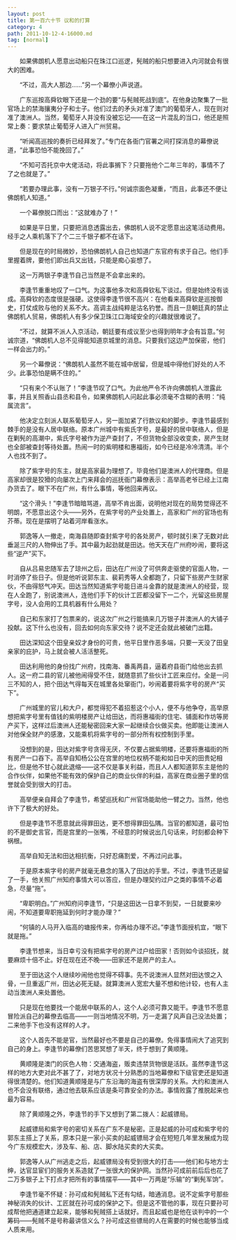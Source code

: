```yaml
---
layout: post
title: 第一百六十节 议和的打算
category: 4
path: 2011-10-12-4-16000.md
tag: [normal]
---
```


　　如果佛朗机人愿意出动船只在珠江口巡逻，髡贼的船只想要进入内河就会有很大的困难。

　　“不过，高大人那边……”另一个幕僚小声说道。

　　广东巡按高舜钦眼下还是一个劲的要“与髡贼死战到底”。在他身边聚集了一批官场上的禁海攘夷分子和士子。他们过去的矛头对准了澳门的葡萄牙人，现在则对准了澳洲人。当然，葡萄牙人并没有没被忘记——在这一片混乱的当口，他还是照常上奏：要求禁止葡萄牙人进入广州贸易。

　　“听闻高巡按的奏折已经拜发了。”专门在各衙门官署之间打探消息的幕僚说道，“此事恐怕不能挽回了。”

　　“不知可否托京中大佬活动，将此事搁下？只要拖他个二年三年的，事情不了了之也就是了。”

　　“若要办理此事，没有一万银子不行。”何诚宗面色凝重，“而且，此事还不便让佛朗机人知道。”

　　一个幕僚脱口而出：“这就难办了！”

　　如果是平日里，只要把消息透露出去，佛朗机人说不定愿意出这笔活动费用。经手之人乘机落下了个二三千银子都不在话下。

　　但是现在的时局微妙，恐怕佛朗机人自己也知道广东官府有求于自己。他们手里握着牌，要他们即出兵又出钱，只能是痴心妄想了。

　　这一万两银子李逢节自己当然是不会拿出来的。

　　李逢节重重地叹了一口气。为这事他多次和高舜钦私下谈过。但是始终没有谈成。高舜钦的态度很是强硬。这使得李逢节很不高兴：在他看来高舜钦是巡按御史，打仗成败与他的关系不大。高调主战纯粹是沽名钓誉。而且一旦朝廷真的禁止佛朗机人贸易，佛朗机人有多少保卫珠江口海域安全的兴趣就很难说了。

　　“不过，就算不派人入京活动，朝廷要有成议至少也得到明年才会有旨意。”何诚宗道，“佛朗机人总不见得能知道京城里的消息。只要我们这边严加保密，他们一样会出力的。”

　　另一个幕僚说：“佛朗机人虽然不能在城中居留，但是城中得他们好处的人不少。此事恐怕是瞒不住的。”

　　“只有来个不认账了！”李逢节叹了口气。为此他严令不许向佛朗机人泄露此事，并且关照香山县丞和县令，如果佛朗机人问起此事必须毫不含糊的表明：“纯属流言”。

　　他决定立刻派人联系葡萄牙人，另一面加紧了行款议和的脚步。李逢节最感到棘手的是没有人居中联络。原本广州城中有紫氏字号，是最好的居中联络人，但是在剿髡的高潮中，紫氏字号被作为逆产查封了，不但货物全部没收变卖，房产生财也全部被查封等待处置。热闹一时的紫明楼和惠福街，如今已经是冷冷清清。半个人也找不到了。

　　除了紫字号的东主，就是高家最为理想了。毕竟他们是澳洲人的代理商。但是高家却很是狡猾的向屡次上门来拜会的巡抚衙门幕僚表示：高举高老爷已经上江南办货去了。眼下不在广州，有什么事情，等他回来再议。

　　“这个滑头！”李逢节暗暗骂道，高举不肯出面，说明他对现在的局势觉得还不明朗，不愿意出这个头——另外，在紫字号的产业处置上，高家和广州的官场也有芥蒂。现在是摆明了站着河岸看涨水。

　　郭逸等人一撤走，南海县随即查封紫字号的各处房产，顿时就引来了无数对此垂涎三尺的人物伸出了手。其中最为起劲就是田达。他天天在广州府吵闹，要将这些“逆产”买下。

　　自从吕易忠随军去了琼州之后，田达在广州没了可供奔走驱使的官面人物，一时消停了些日子。但是他听说郭东主、裴莉秀等人全都跑了，只留下些房产生财家伙，不由得怒气冲天。田达当然知道紫字号能日进斗金靠的就是澳洲人的经营，现在人全跑了，别说澳洲人，连他们手下的伙计工匠都没留下一二个，光留这些房屋字号，没人会用的工具机器有什么用处？

　　自己和东家打了包票来的，说这次广州之行能搞来几万银子并澳洲人的大铺子投献。这下什么也没有，回去如何向东家交待？说不定还会就此被破门出籍。

　　田达深知这个田皇亲奴才身份的可贵，他平日里作恶多端，只要一天没了田皇亲家的庇护，马上就会被人活活整死。

　　田达利用他的身份找广州府，找南海、番禹两县，逼着府县衙门给他出去抓人。这一府二县的官儿被他闹得受不住，就随意抓了些伙计工匠来应付。全是一问三不知的人，把个田达气得每天在城里各处窜衙门，吵闹着要将紫字号的房产“买下”。

　　广州城里的官儿和大户，都觉得犯不着招惹这个小人，便不与他争夺，高举原想把紫字号里有值钱的紫明楼房产让给田达，而将惠福街的住宅、铺面和作坊等房产买下，这样过后澳洲人还能秘密回来大家一起继续合伙做买卖。他即能让澳洲人对他保全财产的感激，又能乘机将紫字号的一部分所有权控制到手里。

　　没想到的是，田达对紫字号贪得无厌，不仅要占据紫明楼，还要将惠福街的所有房产一口吞下。高举自知杨公公在宫里的地位权柄不能和如日中天的田贵妃相比，但是他不甘心就此退缩——这不仅是事关利益，而且人人都知道郭东主是他的合作伙伴，如果他不能有效的保护自己的商业伙伴的利益，高家在商业圈子里的信誉就会受到很大的打击。

　　高举便亲自拜会了李逢节，希望巡抚和广州官场能助他一臂之力。当然，他也许下了极大的好处。

　　但是李逢节不愿意就此得罪田达，更不想得罪田弘隅。当官的都知道，最可怕的不是御史言官，而是宫里的一张嘴，不经意的时候说出几句话来，时刻都会种下祸根。

　　高举自知无法和田达相抗衡，只好忍痛割爱，不再过问此事。

　　于是原本紫字号的房产就毫无悬念的落入了田达的手里。不过，李逢节还是留了一手，他关照广州知府事情大可以答应，但是办理契约过户之类的事情不必着急，尽量“拖”。

　　“卑职明白。”广州知府问李逢节，“只是这田达一日拿不到契，一日就要来吵闹，不知道要卑职拖延到何时才能办理？”

　　“何镇的人马开入临高的塘报传来，你再给办理不迟。”李逢节面授机宜，“眼下就是拖。”

　　李逢节想来，当日幸亏没有把紫字号的房产过户给田家！否则如今谈招抚，就要麻烦十倍不止。好在现在还不晚——田家还不是房产的主人。

　　至于田达这个人继续吵闹他也觉得不碍事。先不说澳洲人显然对田达恨之入骨，一旦重返广州，田达必死无疑。就算澳洲人宽宏大量不想和他计较，也有人主动当澳洲人来处置他。

　　只是现在他要找一个能居中联系的人，这个人必须可靠又能干。李逢节不愿意冒险派自己的幕僚去临高——一则当地情况不明，万一走漏了风声自己没法处置；二来他手下也没有这样的人才。

　　这个人首先不能是官，当然最好也不要是自己的幕僚。免得事情闹大了追究到自己的身上。李逢节的幕僚们苦思冥想了半天，终于想到了黄顺隆。

　　黄顺隆是澳门的灰色人物：交通海盗，贩卖违禁货物很是活跃。虽然李逢节这样的地方大吏对此不甚了了，对地方状况十分熟悉的当地幕僚和下级官吏还是知道得很清楚的。他们知道黄顺隆是与广东沿海的海盗有很深厚的关系。大约和澳洲人也不会没有联络，通过他去联系应该是条可靠安全的办法。事情败露了推脱起来也最为容易。

　　除了黄顺隆之外，李逢节的手下又想到了第二拨人：起威镖局。

　　起威镖局和紫字号的密切关系在广东不是秘密。正是起威的孙可成和紫字号的郭东主搭上了关系，原本只是一家小买卖的起威镖局才会在短短几年里发展成为现今广东规模宏大，涉及车、船、店、脚水陆买卖的大买卖。

　　郭逸等人从广州逃走之后，起威镖局没有受到很大的打击——他们和与地方士绅，达官显宦们的服务关系造就了一张很大的保护网。当然孙可成前前后后也花了二万多银子上下打点才把所有的事情摆平——其中一万两是“乐输”的“剿髡军饷”。

　　李逢节毫不怀疑：孙可成和髡贼私下还有勾结，暗通消息。说不定紫字号那些神秘消失的伙计、工匠就在孙可成的保护之下。但是这不管他的事，现在只要孙可成帮他把通道建立起来，能够和髡贼搭上话就好。而且起威也是他在谈判中的一个筹码——髡贼不是号称最讲信义么？孙可成这些镖局的人在需要的时候也能够当成人质来用。
